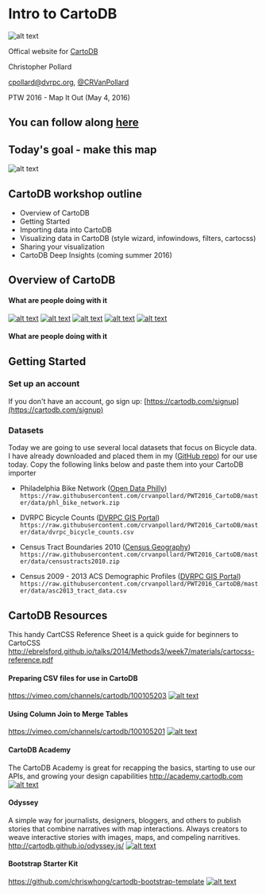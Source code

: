 # Intro to CartoDB
![alt text](https://raw.githubusercontent.com/crvanpollard/PWT2016_CartoDB/master/img/cartodb.png)

Offical website for [CartoDB](https://cartodb.com)

Christopher Pollard

cpollard@dvrpc.org, [@CRVanPollard ](https://twitter.com/CRVanPollard)

PTW 2016 - Map It Out (May 4, 2016)

You can follow along [here](https://github.com/crvanpollard/PWT2016_CartoDB)
---
## Today's goal - make this map
![alt text](https://raw.githubusercontent.com/crvanpollard/PWT2016_CartoDB/master/img/todaysmap.png)

## CartoDB workshop outline
- Overview of CartoDB
- Getting Started
- Importing data into CartoDB
- Visualizing data in CartoDB (style wizard, infowindows, filters, cartocss)
- Sharing your visualization
- CartoDB Deep Insights (coming summer 2016)

## Overview of CartoDB
#### What are people doing with it
[![alt text](https://raw.githubusercontent.com/crvanpollard/PWT2016_CartoDB/master/img/sunrise.gif)](http://cartodb.s3.amazonaws.com/static_vizz/sunrise.html?title=true&description=true&search=false&shareable=true&cartodb_logo=true&layer_selector=false&legends=false&scrollwheel=true&sublayer_options=1%7C1&sql=&zoom=2&center_lat=22.917922936146045&center_lon=51.328125#)
[![alt text](https://raw.githubusercontent.com/crvanpollard/PWT2016_CartoDB/master/img/streets.png)](http://illustreets.co.uk/explore-england/)
[![alt text](https://raw.githubusercontent.com/crvanpollard/PWT2016_CartoDB/master/img/nycairbnb.png)](http://blog.cartodb.com/airbnb-impact/)
[![alt text](https://raw.githubusercontent.com/crvanpollard/PWT2016_CartoDB/master/img/marktwain.png)](http://andrewxhill.com/maps/writers/twain/)
[![alt text](https://raw.githubusercontent.com/crvanpollard/PWT2016_CartoDB/master/img/cyclephilly.png)](http://www.dvrpc.org/webmaps/cyclephilly/)
#### What are people doing with it
## Getting Started

### Set up an account
If you don't have an account, go sign up: [https://cartodb.com/signup](https://cartodb.com/signup)  

### Datasets
Today we are going to use several local datasets that focus on Bicycle data.
I have already downloaded and placed them in my ([GitHub repo](https://github.com/crvanpollard/PWT2016_CartoDB/tree/master/data)) for our use today. Copy the following links below and paste them into your CartoDB importer

- Philadelphia Bike Network ([Open Data Philly](https://www.opendataphilly.org/dataset/bike-network))
`https://raw.githubusercontent.com/crvanpollard/PWT2016_CartoDB/master/data/phl_bike_network.zip`

- DVRPC Bicycle Counts ([DVRPC GIS Portal](http://dvrpc.dvrpcgis.opendata.arcgis.com/datasets/f8cf3245754c4b79a89a04a5d278a450_0))
`https://raw.githubusercontent.com/crvanpollard/PWT2016_CartoDB/master/data/dvrpc_bicycle_counts.csv`

- Census Tract Boundaries 2010 ([Census Geography](https://www.census.gov/geo/maps-data/data/tiger-line.html))
`https://raw.githubusercontent.com/crvanpollard/PWT2016_CartoDB/master/data/censustracts2010.zip`

- Census 2009 - 2013 ACS Demographic Profiles ([DVRPC GIS Portal](http://dvrpc.dvrpcgis.opendata.arcgis.com/datasets/beb54980293b4c0fa5312f0eb8ffbb1f_0))
`https://raw.githubusercontent.com/crvanpollard/PWT2016_CartoDB/master/data/asc2013_tract_data.csv`

## CartoDB Resources
This handy CartCSS Reference Sheet is a quick guide for beginners to CartoCSS
http://ebrelsford.github.io/talks/2014/Methods3/week7/materials/cartocss-reference.pdf

#### Preparing CSV files for use in CartoDB
https://vimeo.com/channels/cartodb/100105203
[![alt text](https://raw.githubusercontent.com/crvanpollard/PWT2016_CartoDB/master/img/csv.png)](https://vimeo.com/channels/cartodb/100105203)

#### Using Column Join to Merge Tables
https://vimeo.com/channels/cartodb/100105201
[![alt text](https://raw.githubusercontent.com/crvanpollard/PWT2016_CartoDB/master/img/merge.png)](https://vimeo.com/channels/cartodb/100105201)

#### CartoDB Academy
The CartoDB Academy is great for recapping the basics, starting to use our APIs, and growing your design capabilities
http://academy.cartodb.com
[![alt text](https://raw.githubusercontent.com/crvanpollard/PWT2016_CartoDB/master/img/mapacademy.png)](http://academy.cartodb.com)

#### Odyssey
A simple way for journalists, designers, bloggers, and others to publish stories that combine narratives with map interactions. Always creators to weave interactive stories with images, maps, and compeling narritives.
http://cartodb.github.io/odyssey.js/
[![alt text](https://raw.githubusercontent.com/crvanpollard/PWT2016_CartoDB/master/img/odyssey.png)](http://cartodb.github.io/odyssey.js/)

#### Bootstrap Starter Kit
https://github.com/chriswhong/cartodb-bootstrap-template
[![alt text](https://raw.githubusercontent.com/crvanpollard/PWT2016_CartoDB/master/img/starterkit.png)](https://github.com/chriswhong/cartodb-bootstrap-template)
